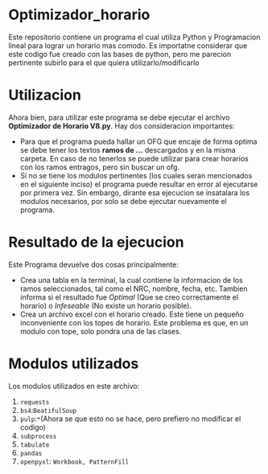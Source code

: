 # Optimizador_horario
Este repositorio contiene un programa el cual utiliza Python y Programacion lineal para lograr un horario mas comodo. Es importatne considerar que este codigo fue creado con las bases de python, pero me parecion pertinente subirlo para el que quiera utilizarlo/modificarlo

# Utilizacion
Ahora bien, para utilizar este programa se debe ejecutar el archivo **Optimizador de Horario V8.py**. Hay dos consideracion importantes:
+ Para que el programa pueda hallar un OFG que encaje de forma optima se debe tener los textos **ramos de ...** descargados y en la misma carpeta. En caso de no tenerlos se puede utilizar para crear horarios con los ramos entragos, pero sin buscar un ofg.
+ Si no se tiene los modulos pertinentes (los cuales seran mencionados en el siguiente inciso) el programa puede resultar en error al ejecutarse por primera vez. Sin embargo, dirante esa ejecucion se insatalara los modulos necesarios, por solo se debe ejecutar nuevamente el programa.

# Resultado de la ejecucion
Este Programa devuelve dos cosas principalmente:
+ Crea una tabla en la terminal, la cual contiene la informacion de los ramos seleccionados, tal como el NRC, nombre, fecha, etc. Tambien informa si el resultado fue _Optimal_ (Que se creo correctamente el horario) o _Infeseable_ (No existe un horario posible).
+ Crea un archivo excel con el horario creado. Este tiene un pequeño inconveniente con los topes de horario. Este problema es que, en un modulo con tope, solo pondra una de las clases.

# Modulos utilizados

Los modulos utilizados en este archivo:

1. ```requests```
2. ```bs4```:```BeatifulSoup```
3. ```pulp```:```*```(Ahora se que esto no se hace, pero prefiero  no modificar el codigo)
4. ```subprocess```
5. ```tabulate```
6. ```pandas```
7. ```openpyxl```: ```Workbook, PatternFill```